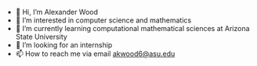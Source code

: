 - 👋 Hi, I’m Alexander Wood
- 👀 I’m interested in computer science and mathematics
- 🌱 I’m currently learning computational mathematical sciences at Arizona State University
- 💞️ I’m looking for an internship
- 📫 How to reach me via email akwood6@asu.edu

<!---
alexwood4real/alexwood4real is a ✨ special ✨ repository because its `README.md` (this file) appears on your GitHub profile.
You can click the Preview link to take a look at your changes.
--->
